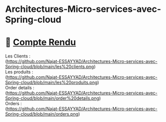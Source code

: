 # Architectures-Micro-services-avec-Spring-cloud
# 📝 [Compte Rendu](https://github.com/Najat-ESSAYYAD/Architectures-Micro-services-avec-Spring-cloud/blob/main/Architectures%20Micro%20services%20avec%20Spring%20cloud%20compte%20rendu.pdf)

Les Clients :  
(https://github.com/Najat-ESSAYYAD/Architectures-Micro-services-avec-Spring-cloud/blob/main/les%20clients.png)  
Les produits :  
(https://github.com/Najat-ESSAYYAD/Architectures-Micro-services-avec-Spring-cloud/blob/main/les%20produits.png)  
Order details :  
(https://github.com/Najat-ESSAYYAD/Architectures-Micro-services-avec-Spring-cloud/blob/main/order%20details.png)  
Orders :  
(https://github.com/Najat-ESSAYYAD/Architectures-Micro-services-avec-Spring-cloud/blob/main/orders.png)  
